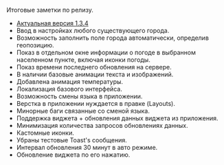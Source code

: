 Итоговые заметки по релизу.
- [Актуальная версия 1.3.4](https://github.com/ilnprj/WeatherApp/blob/release/WeatherApp_1.3.4.apk)
- Ввод в настройках любого существующего города.
- Возможность заполнить поле города автоматически, определив геопозицию.
- Показ в отдельном окне информации о погоде в выбранном населенном пункте, включая иконки погоды.
- Показ времени последнего обновления на сервере.
- В наличии базовые анимации текста и изображений.
- Добавлена анимация температуры.
- Локализация базового интерфейса.
- Возможность смены языка в приложении.
- Верстка в приложении нуждается в правке (Layouts).
- Минорные баги связанные со сменой языка.
- Поддержка виджета + обновления данных виджета из приложения.
- Минимизация количества запросов обновлениях данных.
- Кастомные иконки.
- Убраны тестовые Toast's сообщения.
- Интервал обновления 30 минут в авто режиме.
- Обновление виджета по его нажатию.
